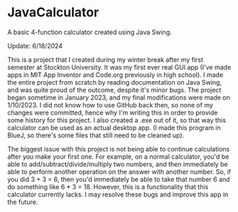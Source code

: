 # JavaCalculator

A basic 4-function calculator created using Java Swing.


Update: 6/18/2024

This is a project that I created during my winter break after my first semester at Stockton University. It was my first ever real GUI app (I've made apps in MIT App Inventor and Code.org previously in high school). I made the entire project from scratch by reading documentation on Java Swing, and was quite proud of the outcome, despite it's minor bugs. The project began sometime in January 2023, and my final modifications were made on 1/10/2023. I did not know how to use GitHub back then, so none of my changes were committed, hence why I'm writing this in order to provide some history for this project. I also created a .exe out of it, so that way this calculator can be used as an actual desktop app. (I made this program in BlueJ, so there's some files that still need to be cleaned up).

The biggest issue with this project is not being able to continue calculations after you make your first one. For example, on a normal calculator, you'd be able to add/subtract/divide/multiply two numbers, and then immediately be able to perform another operation on the answer with another number. So, if you did 3 + 3 = 6, then you'd immediately be able to take that number 6 and do something like 6 * 3 = 18. However, this is a functionality that this calculator currently lacks. I may resolve these bugs and improve this app in the future.
